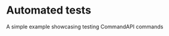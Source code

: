 # Automated tests

[//]: # (TODO: Explain)
A simple example showcasing testing CommandAPI commands

[//]: # (TODO: Add version for shading)

